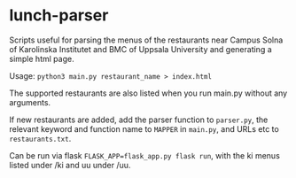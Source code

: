 lunch-parser
============

Scripts useful for parsing the menus of the restaurants near Campus Solna of Karolinska Institutet and BMC of Uppsala University and generating a simple html page.

Usage: `python3 main.py restaurant_name > index.html`

The supported restaurants are also listed when you run main.py without any arguments.

If new restaurants are added, add the parser function to `parser.py`, the relevant keyword and function name to `MAPPER` in `main.py`, and URLs etc to `restaurants.txt`.

Can be run via flask `FLASK_APP=flask_app.py flask run`, with the ki menus listed under /ki and uu under /uu.
